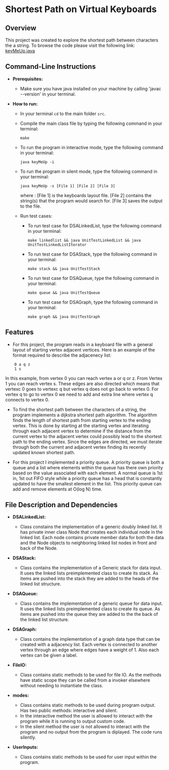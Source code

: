# Shortest Path on Virtual Keyboards

## Overview
This project was created to explore the shortest path between characters the a string.
To browse the code please visit the following link: [keyMeUp.java]()

## Command-Line Instructions
* **Prerequisites:**
    * Make sure you have java installed on your machine by calling 'javac --version' in your terminal.

* **How to run:**
    * In your terminal `cd` to the main folder `src`.

    
    * Compile the main class file by typing the following command in your terminal:
        ```
        make
        ```

    * To run the program in interactive mode, type the following command in your terminal:
        ```
        java keyMeUp -i
        ```

    * To run the program in silent mode, type the following command in your terminal:
        ```
        java keyMeUp -s [File 1] [File 2] [File 3]
        ```
        where :
            [File 1] is the keyboards layout file.
            [File 2] contains the string(s) that the program would search for.
            [File 3] saves the output to the file.

    * Run test cases:
        * To run test case for DSALinkedList, type the following command in your terminal:
            ```
            make linkedlist && java UnitTestLinkedList && java UnitTestLinkedListIterator
            ```
        * To run test case for DSAStack, type the following command in your terminal:
            ```
            make stack && java UnitTestStack
            ```
        * To run test case for DSAQueue, type the following command in your terminal: 
            ```
            make queue && java UnitTestQueue
            ```
        * To run test case for DSAGraph, type the following command in your terminal: 
            ```
            make graph && java UnitTestGraph
            ```

## Features
- For this project, the program reads in a keyboard file with a general layout of starting vertex adjacent vertices.
Here is an example of the format required to describe the adjacenecy list:
```
    0 a q z
    1 s
```
In this example, from vertex 0 you can reach vertex a or q or z. From Vertex 1 you can reach vertex s. These edges are also directed which means that vertexc 0 goes to vertexc q but vertex q does not go back to vertex 0. For vertex q to go to vertex 0 we need to add and extra line where vertex q connects to vertex 0.

- To find the shortest path between the characters of a string, the program implements a dijkstra shortest path algorithm. The algorithm finds the length of shortest path from starting vertex to the ending vertex. This is done by starting at the starting vertex and iterating through each adjacent vertex to determine if the distance from the current vertex to the adjacent vertex could possibly lead to the shortest path to the ending vertex. Since the edges are directed, we must iterate through both the current and adjacent vertex finding its recently updated known shortest path.

- For this project I implemented a priority queue. A priority queue is both a queue and a list where elements within the queue has there own priority based on the value associated with each element. A normal queue is 1st in, 1st out FIFO style while a priority queue has a head that is constantly updated to have the smallest element in the list. This priority queue can add and remove elements at O(log N) time.

## File Description and Dependencies
* **DSALinkedList:**

    * Class constains the implementation of a generic doubly linked list. It has private inner class Node that creates each individual node in the linked list. Each node contains private member data for both the data and the Node objects to neighboring linked list nodes in front and back of the Node. 

* **DSAStack:**

    * Class contains the implementation of a Generic stack for data input. It uses the linked lists preimplemented class to create its stack. As items are pushed into the stack they are added to the heads of the linked list structure.

* **DSAQueue:**

    * Class contains the implementation of a generic queue for data input. It uses the linked lists preimplemented class to create its queue. As items are pushed into the queue they are added to the the back of the linked list structure.

* **DSAGraph:**

    * Class contains the implementation of a graph data type that can be created with a adjacency list. Each vertex is connected to another vertex through an edge where edges have a weight of 1. Also each vertex can be given a label.

* **FileIO:**

    * Class contains static methods to be used for file IO. As the methods have static scope they can be called from a invoker elsewhere without needing to instantiate the class.

* **modes:**

    * Class contains static methods to be used during program output. Has two public methods: interactive and silent.
    * In the interactive method the user is allowed to interact with the program while it is running to output custom code.
    * In the silent method the user is not allowed to interact with the program and no output from the program is diplayed. The code runs silently.

* **UserInputs:**

    * Class contains static methods to be used for user input within the program.

